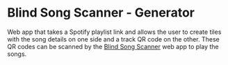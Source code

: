 # Blind Song Scanner - Generator

Web app that takes a Spotify playlist link and allows the user to create tiles with the song details on one side and a track QR code on the other. These QR codes can be scanned by the [Blind Song Scanner](https://github.com/Theys96/blind-song-scanner) web app to play the songs.


